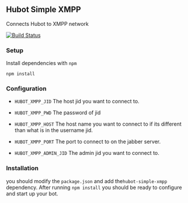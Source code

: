 ## Hubot Simple XMPP

Connects Hubot to XMPP network 

[![Build Status](https://secure.travis-ci.org/markstory/hubot-xmpp.png?branch=master)](http://travis-ci.org/markstory/hubot-xmpp)

### Setup

Install dependencies with `npm`

	npm install

### Configuration


* `HUBOT_XMPP_JID` The host jid you want to connect to.
* `HUBOT_XMPP_PWD` The password of jid
* `HUBOT_XMPP_HOST` The host name you want to connect to if its different than
  what is in the username jid.
* `HUBOT_XMPP_PORT` The port to connect to on the jabber server.

* `HUBOT_XMPP_ADMIN_JID` The admin jid you want to connect to.


### Installation

you should modify the `package.json` and add the`hubot-simple-xmpp` dependency. 
After running `npm install` you should be ready to configure and start up your bot.
